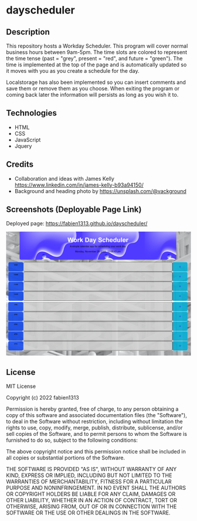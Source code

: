 # dayscheduler

## Description

This repository hosts a Workday Scheduler. This program will cover normal business hours between 9am-5pm. The time slots are colored to represent the time tense (past = "grey", present = "red", and future = "green"). The time is implemented at the top of the page and is automatically updated so it moves with you as you create a schedule for the day.

Localstorage has also been implemented so you can insert comments and save them or remove them as you choose. When exiting the program or coming back later the information will persists as long as you wish it to.

## Technologies

- HTML  
- CSS
- JavaScript 
- Jquery

## Credits

- Collaboration and ideas with James Kelly https://www.linkedin.com/in/james-kelly-b93a94150/
- Background and heading photo by https://unsplash.com/@vackground 

## Screenshots (Deployable Page Link)
Deployed page: https://fabien1313.github.io/dayscheduler/

![](assets/images/display1.png)
![](assets/images/display2.png)



## License

MIT License

Copyright (c) 2022 fabien1313

Permission is hereby granted, free of charge, to any person obtaining a copy
of this software and associated documentation files (the "Software"), to deal
in the Software without restriction, including without limitation the rights
to use, copy, modify, merge, publish, distribute, sublicense, and/or sell
copies of the Software, and to permit persons to whom the Software is
furnished to do so, subject to the following conditions:

The above copyright notice and this permission notice shall be included in all
copies or substantial portions of the Software.

THE SOFTWARE IS PROVIDED "AS IS", WITHOUT WARRANTY OF ANY KIND, EXPRESS OR
IMPLIED, INCLUDING BUT NOT LIMITED TO THE WARRANTIES OF MERCHANTABILITY,
FITNESS FOR A PARTICULAR PURPOSE AND NONINFRINGEMENT. IN NO EVENT SHALL THE
AUTHORS OR COPYRIGHT HOLDERS BE LIABLE FOR ANY CLAIM, DAMAGES OR OTHER
LIABILITY, WHETHER IN AN ACTION OF CONTRACT, TORT OR OTHERWISE, ARISING FROM,
OUT OF OR IN CONNECTION WITH THE SOFTWARE OR THE USE OR OTHER DEALINGS IN THE
SOFTWARE.